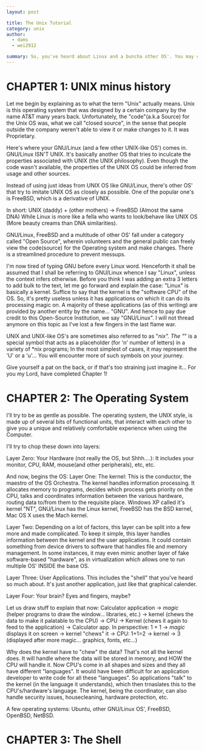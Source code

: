 ```yaml
---
layout: post

title: The Unix Tutorial
category: unix
author: 
  - dams
  - wei2912

summary: So, you've heard about Linux and a buncha other OS'. You may come from a Windows environment, or maybe you're just a Linux user who's now interested in learning more about the system. In that case, you're in the right place. I'll try to express a few of the points that a new user encounters when he enters the *nix world.
---
```


# CHAPTER 1: UNIX minus history
 
Let me begin by explaining as to what the term "Unix" actually means. Unix is this operating system that was designed by a certain company by the name AT&T many years back.
Unfortunately, the "code"(a.k.a Source) for the Unix OS was, what we call "closed source", in the sense that people outside the company weren't able to view it or make changes to it. It was Proprietary.
 
Here's where your GNU/Linux (and a few other UNIX-like OS') comes in. GNU/Linux ISN'T UNIX. It's basically another OS that tries to inculcate the properties associated with UNIX (the UNIX philosophy).
Even though the code wasn't available, the properties of the UNIX OS could be inferred from usage and other sources.
 
Instead of using just ideas from UNIX OS like GNU/Linux, there's other OS' that try to imitate UNIX OS as closely as possible. One of the popular one's is FreeBSD, which is a derivative of UNIX.
 
In short: UNIX (daddy) + (other mothers) -> FreeBSD (Almost the same DNA)
While Linux is more like a fella who wants to look/behave like UNIX OS (More beauty creams than DNA similarities).
 
GNU/Linux, FreeBSD and a multitude of other OS' fall under a category called "Open Source", wherein volunteers and the general public can freely view the code(source) for the Operating system and make changes. There is a streamlined procedure to prevent messups.
 
I'm now tired of typing GNU before every Linux word. Henceforth it shall be assumed that I shall be referring to GNU/Linux whence I say "Linux", unless the context infers otherwise.
Before you think I was adding an extra 3 letters to add bulk to the text, let me go forward and explain the case:
"Linux" is basically a kernel. Suffice to say that the kernel is the "software CPU" of the OS. So, it's pretty useless unless it has applications on which it can do its processing magic on.
A majority of these applications (as of this writing) are provided by another entity by the name... "GNU". And hence to pay due credit to this Open-Source Institution, we say "GNU/Linux". I will not thread anymore on this topic as I've lost a few fingers in the last flame war.
 
UNIX and UNIX-like OS's are sometimes also referred to as "*nix". The "*" is a special symbol that acts as a placeholder (for 'n' number of letters) in a variety of *nix programs; In the most simplest of cases, it may represent the 'U' or a 'u'... You will encounter more of such symbols on your journey.
 
Give yourself a pat on the back, or if that's too straining just imagine it... For you my Lord, have completed Chapter 1!
 
# CHAPTER 2: The Operating System
 
I'll try to be as gentle as possible.
The operating system, the UNIX style, is made up of several bits of functional units, that interact with each other to give you a unique and relatively comfortable experience when using the Computer.
 
I'll try to chop these down into layers:
 
Layer Zero: Your Hardware (not really the OS, but Shhh....): It includes your monitor, CPU, RAM, mouse(and other peripherals), etc, etc.
 
And now, begins the OS:
Layer One: The kernel: This is the conductor, the maestro of the OS Orchestra. The kernel handles information processing. It allocates memory to programs, decides which process gets priority on the CPU, talks and coordinates information between the various hardware, routing data to/from them to the requisite place.
Windows XP called it's kernel "NT", GNU/Linux has the Linux kernel, FreeBSD has the BSD kernel, Mac OS X uses the Mach kernel.
 
Layer Two: Depending on a lot of factors, this layer can be split into a few more and made complicated. To keep it simple, this layer handles information between the kernel and the user applications. It could contain something from device drivers to software that handles file and memory management.
In some instances, it may even mimic another layer of fake software-based "hardware", as in virtualization which allows one to run multiple OS' INSIDE the base OS.
 
Layer Three: User Applications. This includes the "shell" that you've heard so much about. It's just another application, just like that graphical calender.
 
Layer Four: Your brain? Eyes and fingers, maybe?
 
Let us draw stuff to explain that now:
Calculator application -> *magic* (helper programs to draw the window... libraries, etc.) -> kernel (chews the data to make it palatable to the CPU) -> CPU -> Kernel (chews it again to feed to the application) -> Calculator app.
In perspective: 1 + 1 -> *magic* displays it on screen -> kernel "chews" it -> CPU: 1+1=2 -> kernel -> 3 (displayed after more magic... graphics, fonts, etc...)
 
Why does the kernel have to "chew" the data?
That's not all the kernel does. It will handle where the data will be stored in memory, and HOW the CPU will handle it.
Now CPU's come in all shapes and sizes and they all have different "languages". It would have been difficult for an application developer to write code for all these "languages".
So applications "talk" to the kernel (in the language it understands), which then trnaslates this to the CPU's/hardware's language.
The kernel, being the coordinator, can also handle security issues, housecleaning, hardware protection, etc.
 
A few operating systems: Ubuntu, other GNU/Linux OS', FreeBSD, OpenBSD, NetBSD.
 
# CHAPTER 3: The Shell